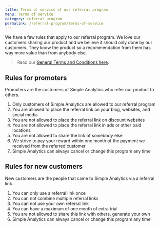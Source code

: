 ```yaml
---
title: Terms of service of our referral program
menu: Terms of service
category: referral program
permalink: /referral-program/terms-of-service
---
```


We have a few rules that apply to our referral program. We love our customers sharing our product and we believe it should only done by our customers. They know the product so a recommendation from them has way more value than from anybody else.

> Read our [General Terms and Conditions here](https://simpleanalytics.com/general-terms-and-conditions).

## Rules for promoters

Promoters are the customers of Simple Analytics who refer our product to others.

1. Only customers of Simple Analytics are allowed to our referral program
1. You are allowed to place the referral link on your blog, websites, and social media
1. You are not allowed to place the referral link on discount websites
1. You are not allowed to place the referral link in ads or other paid locations
1. You are not allowed to share the link of somebody else
1. We strive to pay your reward within one month of the payment we received from the referred customer
1. Simple Analytics can always cancel or change this program any time

## Rules for new customers

New customers are the people that came to Simple Analytics via a referral link.

1. You can only use a referral link once
1. You can not combine multiple referral links
1. You can not use your own referral link
1. You can have a maximum of one month of extra trial
1. You are not allowed to share this link with others, generate your own
1. Simple Analytics can always cancel or change this program any time
